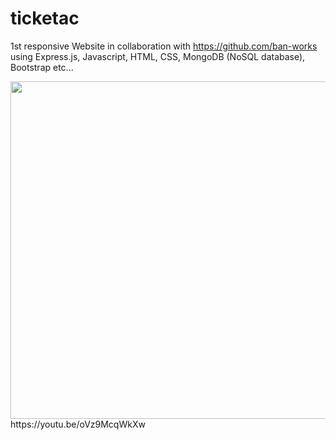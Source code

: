 # ticketac

1st responsive Website in collaboration with https://github.com/ban-works using Express.js, Javascript, HTML, CSS, MongoDB (NoSQL database), Bootstrap etc... 

<img src="https://i.ytimg.com/vi/oVz9McqWkXw/maxresdefault.jpg" alt="" width="540">
https://youtu.be/oVz9McqWkXw

